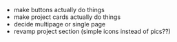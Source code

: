 - make buttons actually do things
- make project cards actually do things
- decide multipage or single page
- revamp project section (simple icons instead of pics??)
